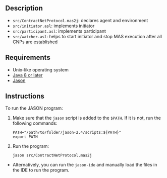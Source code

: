 ## Description

* `src/ContractNetProtocol.mas2j`: declares agent and environment
* `src/initiator.asl`: implements initiator
* `src/participant.asl`: implements participant
* `src/watcher.asl`: helps to start initiator and stop MAS execution after all CNPs are established

## Requirements

* Unix-like operating system
* [Java 8 or later](https://www.java.com/en/download/)
* [Jason](http://jason.sourceforge.net/wp/)

## Instructions

To run the JASON program:

1. Make sure that the `jason` script is added to the `$PATH`. If it is not, run the following commands:
    ```
    PATH="/path/to/folder/jason-2.4/scripts:${PATH}"
    export PATH
    ```
2. Run the program:
    ```
    jason src/ContractNetProtocol.mas2j
    ```
* Alternatively, you can run the `jason-ide` and manually load the files in the IDE to run the program.